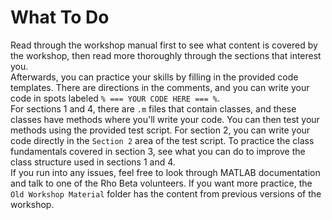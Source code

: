 # What To Do
Read through the workshop manual first to see what content is covered by the workshop, then read more thoroughly through the sections that interest you.  
Afterwards, you can practice your skills by filling in the provided code templates. There are directions in the comments, and you can write your code in spots labeled `% === YOUR CODE HERE === %`.  
For sections 1 and 4, there are `.m` files that contain classes, and these classes have methods where you'll write your code. You can then test your methods using the provided test script. For section 2, you can write your code directly in the `Section 2` area of the test script. To practice the class fundamentals covered in section 3, see what you can do to improve the class structure used in sections 1 and 4.  
If you run into any issues, feel free to look through MATLAB documentation and talk to one of the Rho Beta volunteers. If you want more practice, the `Old Workshop Material` folder has the content from previous versions of the workshop.
